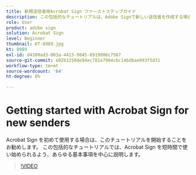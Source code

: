 ```yaml
---
title: 新規送信者用Acrobat Sign ファーストステップガイド
description: この包括的なチュートリアルは、Adobe Signで新しい送信者を作成する場合に最適です
role: User
product: adobe sign
solution: Acrobat Sign
level: Beginner
thumbnail: KT-8989.jpg
kt: 8989
exl-id: d4309ad3-003a-4415-9845-8919006c7567
source-git-commit: e02b1250de94ec781e7984c6c146dbae993f5d31
workflow-type: tm+mt
source-wordcount: '64'
ht-degree: 0%

---
```


# Getting started with Acrobat Sign for new senders

Acrobat Sign を初めて使用する場合は、このチュートリアルを開始することをお勧めします。 この包括的なチュートリアルでは、Acrobat Sign を短時間で使い始められるよう、あらゆる基本事項を中心に説明します。

>[!VIDEO](https://video.tv.adobe.com/v/337151?hidetitle=true)
